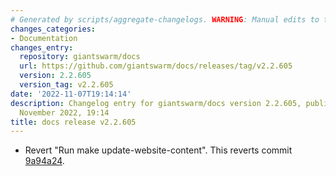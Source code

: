 ```yaml
---
# Generated by scripts/aggregate-changelogs. WARNING: Manual edits to this files will be overwritten.
changes_categories:
- Documentation
changes_entry:
  repository: giantswarm/docs
  url: https://github.com/giantswarm/docs/releases/tag/v2.2.605
  version: 2.2.605
  version_tag: v2.2.605
date: '2022-11-07T19:14:14'
description: Changelog entry for giantswarm/docs version 2.2.605, published on 07
  November 2022, 19:14
title: docs release v2.2.605
---
```


- Revert "Run make update-website-content". This reverts commit [9a94a24](https://github.com/giantswarm/docs/commit/9a94a248b1b666e57577bc432972431aa5d264ac).
